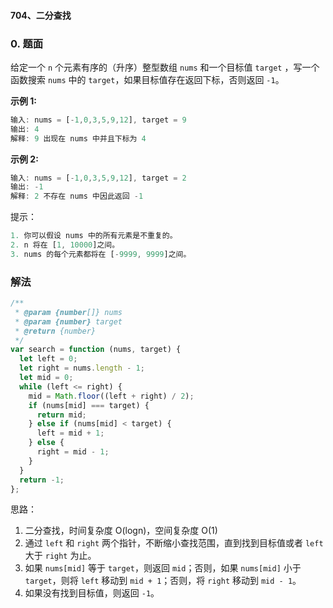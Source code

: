 #### 704、二分查找

### 0. 题面

给定一个 `n` 个元素有序的（升序）整型数组 `nums` 和一个目标值 `target` ，写一个函数搜索 `nums` 中的 `target`，如果目标值存在返回下标，否则返回 `-1`。

**示例 1:**

```javascript
输入: nums = [-1,0,3,5,9,12], target = 9
输出: 4
解释: 9 出现在 nums 中并且下标为 4
```

**示例 2:**

```javascript
输入: nums = [-1,0,3,5,9,12], target = 2
输出: -1
解释: 2 不存在 nums 中因此返回 -1
```

提示：

```javascript
1. 你可以假设 nums 中的所有元素是不重复的。
2. n 将在 [1, 10000]之间。
3. nums 的每个元素都将在 [-9999, 9999]之间。
```

### 解法

```javascript
/**
 * @param {number[]} nums
 * @param {number} target
 * @return {number}
 */
var search = function (nums, target) {
  let left = 0;
  let right = nums.length - 1;
  let mid = 0;
  while (left <= right) {
    mid = Math.floor((left + right) / 2);
    if (nums[mid] === target) {
      return mid;
    } else if (nums[mid] < target) {
      left = mid + 1;
    } else {
      right = mid - 1;
    }
  }
  return -1;
};
```

思路：

1. 二分查找，时间复杂度 O(logn)，空间复杂度 O(1)
2. 通过 `left` 和 `right` 两个指针，不断缩小查找范围，直到找到目标值或者 `left` 大于 `right` 为止。
3. 如果 `nums[mid]` 等于 `target`，则返回 `mid`；否则，如果 `nums[mid]` 小于 `target`，则将 `left` 移动到 `mid + 1`；否则，将 `right` 移动到 `mid - 1`。
4. 如果没有找到目标值，则返回 `-1`。
